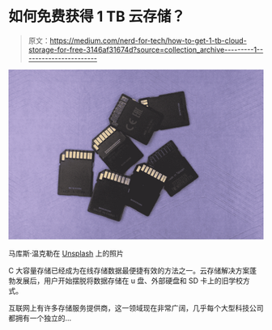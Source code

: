 # 如何免费获得 1 TB 云存储？

> 原文：<https://medium.com/nerd-for-tech/how-to-get-1-tb-cloud-storage-for-free-3146af31674d?source=collection_archive---------1----------------------->

![](img/fb62dbd198994b2489b4a243b81ad494.png)

马库斯·温克勒在 [Unsplash](https://unsplash.com?utm_source=medium&utm_medium=referral) 上的照片

C 大容量存储已经成为在线存储数据最便捷有效的方法之一。云存储解决方案蓬勃发展后，用户开始摆脱将数据存储在 u 盘、外部硬盘和 SD 卡上的旧学校方式。

互联网上有许多存储服务提供商，这一领域现在非常广阔，几乎每个大型科技公司都拥有一个独立的…